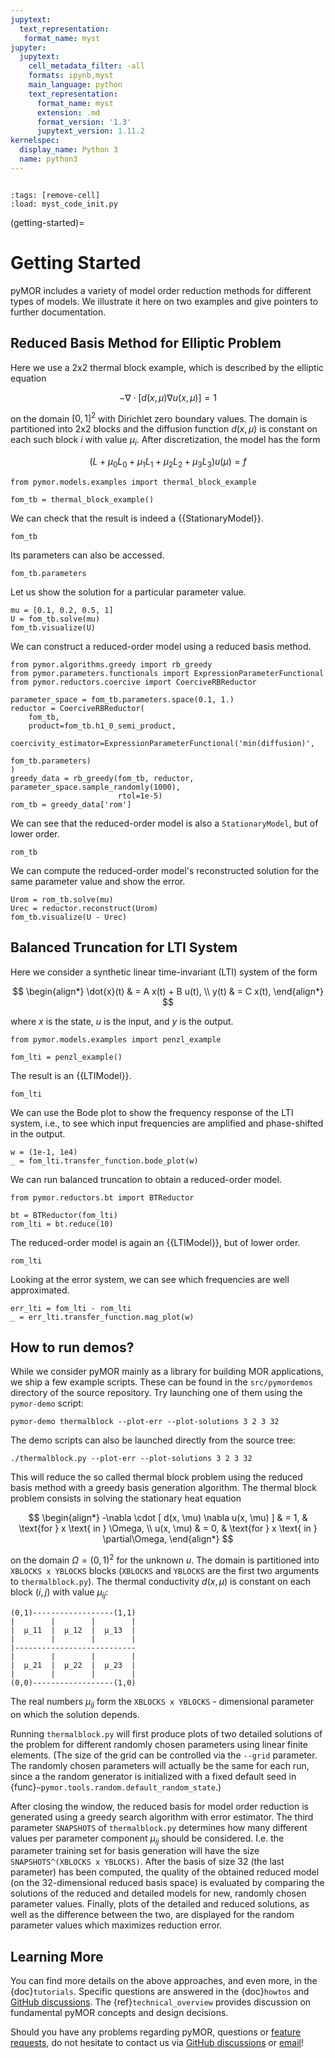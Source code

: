 ```yaml
---
jupytext:
  text_representation:
   format_name: myst
jupyter:
  jupytext:
    cell_metadata_filter: -all
    formats: ipynb,myst
    main_language: python
    text_representation:
      format_name: myst
      extension: .md
      format_version: '1.3'
      jupytext_version: 1.11.2
kernelspec:
  display_name: Python 3
  name: python3
---
```


```{try_on_binder}
```

```{code-cell}
:tags: [remove-cell]
:load: myst_code_init.py
```

(getting-started)=

# Getting Started

pyMOR includes a variety of model order reduction methods
for different types of models.
We illustrate it here on two examples and
give pointers to further documentation.

## Reduced Basis Method for Elliptic Problem

Here we use a 2x2 thermal block example,
which is described by the elliptic equation

$$
-\nabla \cdot [d(x, \mu) \nabla u(x, \mu)] = 1
$$

on the domain $[0, 1]^2$ with Dirichlet zero boundary values.
The domain is partitioned into 2x2 blocks and
the diffusion function $d(x, \mu)$ is constant
on each such block $i$ with value $\mu_i$.
After discretization, the model has the form

$$
(L + \mu_0 L_0 + \mu_1 L_1 + \mu_2 L_2 + \mu_3 L_3) u(\mu) = f
$$

```{code-cell}
from pymor.models.examples import thermal_block_example

fom_tb = thermal_block_example()
```

We can check that the result is indeed a {{StationaryModel}}.

```{code-cell}
fom_tb
```

Its parameters can also be accessed.

```{code-cell}
fom_tb.parameters
```

Let us show the solution for a particular parameter value.

```{code-cell}
mu = [0.1, 0.2, 0.5, 1]
U = fom_tb.solve(mu)
fom_tb.visualize(U)
```

We can construct a reduced-order model using a reduced basis method.

```{code-cell}
from pymor.algorithms.greedy import rb_greedy
from pymor.parameters.functionals import ExpressionParameterFunctional
from pymor.reductors.coercive import CoerciveRBReductor

parameter_space = fom_tb.parameters.space(0.1, 1.)
reductor = CoerciveRBReductor(
    fom_tb,
    product=fom_tb.h1_0_semi_product,
    coercivity_estimator=ExpressionParameterFunctional('min(diffusion)',
                                                       fom_tb.parameters)
)
greedy_data = rb_greedy(fom_tb, reductor, parameter_space.sample_randomly(1000),
                        rtol=1e-5)
rom_tb = greedy_data['rom']
```

We can see that the reduced-order model is also a `StationaryModel`,
but of lower order.

```{code-cell}
rom_tb
```

We can compute the reduced-order model's reconstructed solution
for the same parameter value and show the error.

```{code-cell}
Urom = rom_tb.solve(mu)
Urec = reductor.reconstruct(Urom)
fom_tb.visualize(U - Urec)
```

## Balanced Truncation for LTI System

Here we consider a synthetic linear time-invariant (LTI) system of the form

$$
\begin{align*}
  \dot{x}(t) & = A x(t) + B u(t), \\
  y(t) & = C x(t),
\end{align*}
$$

where $x$ is the state, $u$ is the input, and $y$ is the output.

```{code-cell}
from pymor.models.examples import penzl_example

fom_lti = penzl_example()
```

The result is an {{LTIModel}}.

```{code-cell}
fom_lti
```

We can use the Bode plot to show the frequency response of the LTI system, i.e.,
to see which input frequencies are amplified and phase-shifted in the output.

```{code-cell}
w = (1e-1, 1e4)
_ = fom_lti.transfer_function.bode_plot(w)
```

We can run balanced truncation to obtain a reduced-order model.

```{code-cell}
from pymor.reductors.bt import BTReductor

bt = BTReductor(fom_lti)
rom_lti = bt.reduce(10)
```

The reduced-order model is again an {{LTIModel}}, but of lower order.

```{code-cell}
rom_lti
```

Looking at the error system, we can see which frequencies are well approximated.

```{code-cell}
err_lti = fom_lti - rom_lti
_ = err_lti.transfer_function.mag_plot(w)
```

## How to run demos?

While we consider pyMOR mainly as a library for building MOR applications, we
ship a few example scripts. These can be found in the `src/pymordemos`
directory of the source repository. Try launching one of them using the
`pymor-demo` script:

```
pymor-demo thermalblock --plot-err --plot-solutions 3 2 3 32
```

The demo scripts can also be launched directly from the source tree:

```
./thermalblock.py --plot-err --plot-solutions 3 2 3 32
```

This will reduce the so called thermal block problem using the reduced basis
method with a greedy basis generation algorithm. The thermal block problem
consists in solving the stationary heat equation

$$
\begin{align*}
  -\nabla \cdot [ d(x, \mu) \nabla u(x, \mu) ] & = 1,
  & \text{for } x \text{ in } \Omega, \\
  u(x, \mu) & = 0,
  & \text{for } x \text{ in } \partial\Omega,
\end{align*}
$$

on the domain $\Omega = (0, 1)^2$ for the unknown $u$.
The domain is partitioned into `XBLOCKS x YBLOCKS` blocks
(`XBLOCKS` and `YBLOCKS` are the first two arguments to `thermalblock.py`).
The thermal conductivity $d(x, \mu)$ is constant on each block $(i, j)$ with
value $\mu_{ij}$:

```
(0,1)------------------(1,1)
|        |        |        |
|  μ_11  |  μ_12  |  μ_13  |
|        |        |        |
|---------------------------
|        |        |        |
|  μ_21  |  μ_22  |  μ_23  |
|        |        |        |
(0,0)------------------(1,0)
```

The real numbers $\mu_{ij}$ form the `XBLOCKS x YBLOCKS` - dimensional parameter
on which the solution depends.

Running `thermalblock.py` will first produce plots of two detailed
solutions of the problem for different randomly chosen parameters
using linear finite elements. (The size of the grid can be controlled
via the `--grid` parameter. The randomly chosen parameters will
actually be the same for each run, since a the random generator
is initialized with a fixed default seed in
{func}`~pymor.tools.random.default_random_state`.)

After closing the window, the reduced basis for model order reduction
is generated using a greedy search algorithm with error estimator.
The third parameter `SNAPSHOTS` of `thermalblock.py` determines how many
different values per parameter component $\mu_{ij}$ should be considered.
I.e. the parameter training set for basis generation will have the
size `SNAPSHOTS^(XBLOCKS x YBLOCKS)`. After the basis of size 32 (the
last parameter) has been computed, the quality of the obtained reduced model
(on the 32-dimensional reduced basis space) is evaluated by comparing the
solutions of the reduced and detailed models for new, randomly chosen
parameter values. Finally, plots of the detailed and reduced solutions, as well
as the difference between the two, are displayed for the random
parameter values which maximizes reduction error.

## Learning More

You can find more details on the above approaches,
and even more,
in the {doc}`tutorials`.
Specific questions are answered in the {doc}`howtos` and
[GitHub discussions](https://github.com/pymor/pymor/discussions).
The {ref}`technical_overview` provides discussion on fundamental pyMOR concepts
and design decisions.

Should you have any problems regarding pyMOR, questions or
[feature requests](https://github.com/pymor/pymor/issues),
do not hesitate to contact us via
[GitHub discussions](https://github.com/pymor/pymor/discussions)
or [email](mailto:main.developers@pymor.org)!
